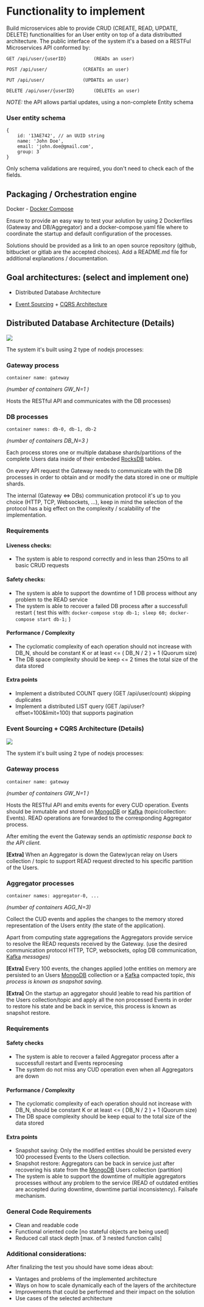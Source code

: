 # Functionality to implement

Build microservices able to provide CRUD (CREATE, READ, UPDATE, DELETE) functionalities for an User entity on top of a data distributted architecture. The public interface of the system it's a based on a RESTFul Microservices API conformed by:

```
GET /api/user/{userID} 			(READs an user)

POST /api/user/ 			(CREATEs an user)

PUT /api/user/ 				(UPDATEs an user) 

DELETE /api/user/{userID} 		(DELETEs an user)
```

*NOTE:* the API allows partial updates, using a non-complete Entity schema

### User entity schema
```
{
    id: '13AE742', // an UUID string
    name: 'John Doe',
    email: 'john.doe@gmail.com',
    group: 3
}
```
Only schema validations are required, you don't need to check each of the fields.

## Packaging / Orchestration engine

Docker - [Docker Compose](https://docs.docker.com/compose/)

Ensure to provide an easy way to test your aolution by using 2 Dockerfiles (Gateway and DB/Aggregator) and a docker-compose.yaml file where to coordinate the startup and default configuration of the processes.

Solutions should be provided as a link to an open source repository (github, bitbucket or gitlab are the accepted choices). Add a README.md file for additional explanations / documentation.

## Goal architectures: (select and implement one)

- Distributed Database Architecture

- [Event Sourcing](https://martinfowler.com/eaaDev/EventSourcing.html) + [CQRS Architecture](https://martinfowler.com/bliki/CQRS.html)



## Distributed Database Architecture (Details)

![](/Distributed%20Database%20Architecture.png)

The system it's built using 2 type of nodejs processes:

### Gateway process

`container name: gateway`

*(number of containers GW_N=1 )*

Hosts the RESTful API and communicates with the DB processes) 	

### DB processes
`container names: db-0, db-1, db-2`

*(number of containers  DB_N=3 )*

Each process stores one or multiple database shards/partitions of the complete Users data inside of their embeded [RocksDB](https://rocksdb.org/) tables.

On every API request the Gateway needs to communicate with the DB processes in order to obtain and or modify the data stored in one or multiple shards.

The internal (Gateway <=> DBs) communication protocol it's up to you choice (HTTP, TCP, Websockets, ...), keep in mind the selection of the protocol has a big effect on the complexity / scalability of the implementation.

### Requirements

#### Liveness checks:

- The system is able to respond correctly and in less than 250ms to all basic CRUD requests

#### Safety checks:

- The system is able to support the downtime of 1 DB process without any problem to the READ service
- The system is able to recover a failed DB process after a successfull restart 
( test this with: `docker-compose stop db-1; sleep 60; docker-compose start db-1;` )

#### Performance / Complexity

- The cyclomatic complexity of each operation should not increase with DB_N, should be constant K or at least <= ( DB_N / 2 ) + 1 (Quorum size)
- The DB space complexity should be keep <= 2 times the total size of the data stored

#### Extra points
- Implement a distributed COUNT query (GET /api/user/count) skipping duplicates
- Implement a distributed LIST query (GET /api/user?offset=100&limit=100) that supports pagination



### Event Sourcing + CQRS Architecture (Details)

![](/Event%20Sourcing-CQRS%20Architecture.png)

The system it's built using 2 type of nodejs processes:

### Gateway process	 
`container name: gateway`

*(number of containers  GW_N=1 )*

Hosts the RESTful API and emits events for every CUD operation. Events should be inmutable and stored on [MongoDB](https://www.mongodb.com/) or [Kafka](https://kafka.apache.org/) (topic/collection: Events). READ operations are forwarded to the corresponding Aggregator process.

After emiting the event the Gateway sends an *optimistic response back to the API client.*

**[Extra]** When an Aggregator is down the Gatew)ycan relay on Users collection / topic to support READ request directed to his specific partition of the Users.


### Aggregator processes 
`container names: aggregator-0, ...`

*(number of containers  AGG_N=3)*

Collect the CUD events and applies the changes to the memory stored representation of the Users entity (the state of the application). 

Apart from computing state aggregations the Aggregators provide service to resolve the READ requests received by the Gateway. (use the desired communication protocol HTTP, TCP, websockets, oplog DB communication, [Kafka](https://kafka.apache.org/) *messages)*

**[Extra]** Every 100 events, the changes applied )othe entities on memory are persisted to an Users [MongoDB](https://www.mongodb.com/) collection or a [Kafka](https://kafka.apache.org/) compacted topic, *this process is known as snapshot saving.*

**[Extra]** On the startup an aggregator should )eable to read his partition of the Users collection/topic and apply all the non processed Events in order to restore his state and be back in service, this process is known as snapshot restore.

### Requirements

#### Safety checks

- The system is able to recover a failed Aggregator process after a successfull restart and Events reprocesing
- The system do not miss any CUD operation even when all Aggregators are down

#### Performance / Complexity

- The cyclomatic complexity of each operation should not increase with DB_N, should be constant K or at least <= ( DB_N / 2 ) + 1 (Quorum size)
- The DB space complexity should be keep equal to the total size of the data stored

#### Extra points
- Snapshot saving: Only the modified entities should be persisted every 100 processed Events to the Users collection.
- Snapshot restore: Aggregators can be back in service just after recovering his state from the [MongoDB](https://www.mongodb.com/) Users collection (partition)
- The system is able to support the downtime of multiple aggregators processes without any problem to the service (READ of outdated entities are accepted during downtime, downtime partial inconsistency). Failsafe mechanism.

### General Code Requirements
- Clean and readable code
- Functional oriented code [no stateful objects are being used]
- Reduced call stack depth [max. of 3 nested function calls] 

### Additional considerations:
After finalizing the test you should have some ideas about:

- Vantages and problems of the implemented architecture
- Ways on how to scale dynamically each of the layers of the architecture
- Improvements that could be performed and their impact on the solution
- Use cases of the selected architecture

